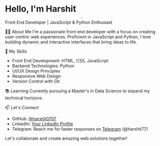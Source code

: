 # Hello, I'm Harshit

Front End Developer | JavaScript & Python Enthusiast

👨‍💻 About Me
I'm a passionate front end developer with a focus on creating user-centric web experiences. Proficient in JavaScript and Python, I love building dynamic and interactive interfaces that bring ideas to life.

🚀 My Skills
- Front End Development: HTML, CSS, JavaScript
- Backend Technologies: Python
- UI/UX Design Principles
- Responsive Web Design
- Version Control with Git


📚 Learning
Currently pursuing a Master's in Data Science to expand my technical horizons.

📫 Let's Connect
- GitHub: [@harshit0707](https://github.com/harshit0707)
- LinkedIn: [Your LinkedIn Profile](https://www.linkedin.com/in/harshit77/)
- Telegram: Reach me for faster responses on [Telegram](https://t.me/harshit77) (@harshit77)

Let's collaborate and create amazing web solutions together!
